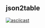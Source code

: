## json2table
[![asciicast](https://asciinema.org/a/nbDWowgnWWotNSz4kFTLbmR1y.svg)](https://asciinema.org/a/nbDWowgnWWotNSz4kFTLbmR1y)
